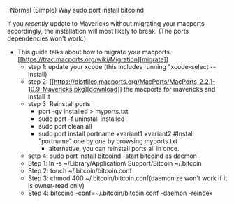 -Normal (Simple) Way
sudo port install bitcoind 

if you *recently* update to Mavericks without migrating your macports accordingly, the installation will most likely to break. (The ports dependencies won't work.) 
- This guide talks about how to migrate your macports.[[https://trac.macports.org/wiki/Migration][migrate]]
	- step 1: update your xcode (this includes running "xcode-select --install)
	- step 2: [[https://distfiles.macports.org/MacPorts/MacPorts-2.2.1-10.9-Mavericks.pkg][download]] the macports for mavericks and install it
	- step 3: Reinstall ports
		- port -qv installed > myports.txt
		- sudo port -f uninstall installed
		- sudo port clean all 
		- sudo port install portname +variant1 +variant2 #Install "portname" one by one by browsing myports.txt
			- alternative, you can reinstall ports all in once.
	- setp 4: sudo port install bitcoind 
-start bitcoind as daemon 
	- Step 1: ln -s ~/Library/Application\ Support/Bitcoin ~/.bitcoin
	- Step 2: touch ~/.bitcoin/bitcoin.conf
	- Step 3: chmod 400 ~/.bitcoin/bitcoin.conf(daemonize won't work if it is owner-read only)
	- Step 4: bitcoind -conf=~/.bitcoin/bitcoin.conf -daemon -reindex
 
